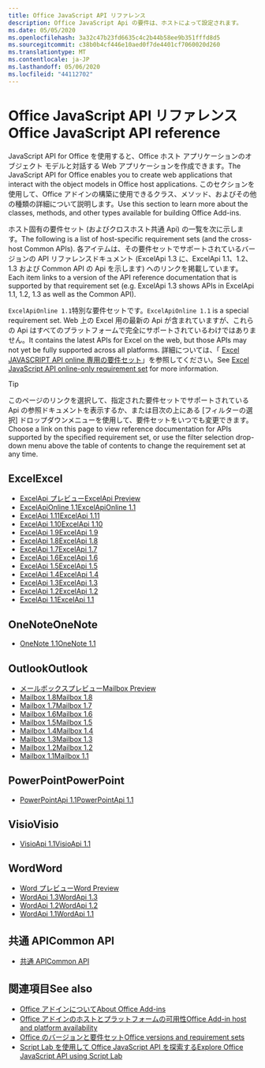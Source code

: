 ```yaml
---
title: Office JavaScript API リファレンス
description: Office JavaScript Api の要件は、ホストによって設定されます。
ms.date: 05/05/2020
ms.openlocfilehash: 3a32c47b23fd6635c4c2b44b58ee9b351fffd8d5
ms.sourcegitcommit: c38b0b4cf446e10aed0f7de4401cf7060020d260
ms.translationtype: MT
ms.contentlocale: ja-JP
ms.lasthandoff: 05/06/2020
ms.locfileid: "44112702"
---
```

# <a name="office-javascript-api-reference"></a><span data-ttu-id="38c26-103">Office JavaScript API リファレンス</span><span class="sxs-lookup"><span data-stu-id="38c26-103">Office JavaScript API reference</span></span>

<span data-ttu-id="38c26-104">JavaScript API for Office を使用すると、Office ホスト アプリケーションのオブジェクト モデルと対話する Web アプリケーションを作成できます。</span><span class="sxs-lookup"><span data-stu-id="38c26-104">The JavaScript API for Office enables you to create web applications that interact with the object models in Office host applications.</span></span> <span data-ttu-id="38c26-105">このセクションを使用して、Office アドインの構築に使用できるクラス、メソッド、およびその他の種類の詳細について説明します。</span><span class="sxs-lookup"><span data-stu-id="38c26-105">Use this section to learn more about the classes, methods, and other types available for building Office Add-ins.</span></span>

<span data-ttu-id="38c26-106">ホスト固有の要件セット (およびクロスホスト共通 Api) の一覧を次に示します。</span><span class="sxs-lookup"><span data-stu-id="38c26-106">The following is a list of host-specific requirement sets (and the cross-host Common APIs).</span></span> <span data-ttu-id="38c26-107">各アイテムは、その要件セットでサポートされているバージョンの API リファレンスドキュメント (ExcelApi 1.3 に、ExcelApi 1.1、1.2、1.3 および Common API の Api を示します) へのリンクを掲載しています。</span><span class="sxs-lookup"><span data-stu-id="38c26-107">Each item links to a version of the API reference documentation that is supported by that requirement set (e.g. ExcelApi 1.3 shows APIs in ExcelApi 1.1, 1.2, 1.3 as well as the Common API).</span></span>

<span data-ttu-id="38c26-108">`ExcelApiOnline 1.1`特別な要件セットです。</span><span class="sxs-lookup"><span data-stu-id="38c26-108">`ExcelApiOnline 1.1` is a special requirement set.</span></span> <span data-ttu-id="38c26-109">Web 上の Excel 用の最新の Api が含まれていますが、これらの Api はすべてのプラットフォームで完全にサポートされているわけではありません。</span><span class="sxs-lookup"><span data-stu-id="38c26-109">It contains the latest APIs for Excel on the web, but those APIs may not yet be fully supported across all platforms.</span></span> <span data-ttu-id="38c26-110">詳細については、「 [Excel JAVASCRIPT API online 専用の要件セット](/office/dev/add-ins/reference/requirement-sets/excel-api-online-requirement-set)」を参照してください。</span><span class="sxs-lookup"><span data-stu-id="38c26-110">See [Excel JavaScript API online-only requirement set](/office/dev/add-ins/reference/requirement-sets/excel-api-online-requirement-set) for more information.</span></span>

> [!TIP]
> <span data-ttu-id="38c26-111">このページのリンクを選択して、指定された要件セットでサポートされている Api の参照ドキュメントを表示するか、または目次の上にある [フィルターの選択] ドロップダウンメニューを使用して、要件セットをいつでも変更できます。</span><span class="sxs-lookup"><span data-stu-id="38c26-111">Choose a link on this page to view reference documentation for APIs supported by the specified requirement set, or use the filter selection drop-down menu above the table of contents to change the requirement set at any time.</span></span>

## <a name="excel"></a><span data-ttu-id="38c26-112">Excel</span><span class="sxs-lookup"><span data-stu-id="38c26-112">Excel</span></span>

- [<span data-ttu-id="38c26-113">ExcelApi プレビュー</span><span class="sxs-lookup"><span data-stu-id="38c26-113">ExcelApi Preview</span></span>](/javascript/api/excel?view=excel-js-preview)
- [<span data-ttu-id="38c26-114">ExcelApiOnline 1.1</span><span class="sxs-lookup"><span data-stu-id="38c26-114">ExcelApiOnline 1.1</span></span>](/javascript/api/excel?view=excel-js-online)
- [<span data-ttu-id="38c26-115">ExcelApi 1.11</span><span class="sxs-lookup"><span data-stu-id="38c26-115">ExcelApi 1.11</span></span>](/javascript/api/excel?view=excel-js-1.11)
- [<span data-ttu-id="38c26-116">ExcelApi 1.10</span><span class="sxs-lookup"><span data-stu-id="38c26-116">ExcelApi 1.10</span></span>](/javascript/api/excel?view=excel-js-1.10)
- [<span data-ttu-id="38c26-117">ExcelApi 1.9</span><span class="sxs-lookup"><span data-stu-id="38c26-117">ExcelApi 1.9</span></span>](/javascript/api/excel?view=excel-js-1.9)
- [<span data-ttu-id="38c26-118">ExcelApi 1.8</span><span class="sxs-lookup"><span data-stu-id="38c26-118">ExcelApi 1.8</span></span>](/javascript/api/excel?view=excel-js-1.8)
- [<span data-ttu-id="38c26-119">ExcelApi 1.7</span><span class="sxs-lookup"><span data-stu-id="38c26-119">ExcelApi 1.7</span></span>](/javascript/api/excel?view=excel-js-1.7)
- [<span data-ttu-id="38c26-120">ExcelApi 1.6</span><span class="sxs-lookup"><span data-stu-id="38c26-120">ExcelApi 1.6</span></span>](/javascript/api/excel?view=excel-js-1.6)
- [<span data-ttu-id="38c26-121">ExcelApi 1.5</span><span class="sxs-lookup"><span data-stu-id="38c26-121">ExcelApi 1.5</span></span>](/javascript/api/excel?view=excel-js-1.5)
- [<span data-ttu-id="38c26-122">ExcelApi 1.4</span><span class="sxs-lookup"><span data-stu-id="38c26-122">ExcelApi 1.4</span></span>](/javascript/api/excel?view=excel-js-1.4)
- [<span data-ttu-id="38c26-123">ExcelApi 1.3</span><span class="sxs-lookup"><span data-stu-id="38c26-123">ExcelApi 1.3</span></span>](/javascript/api/excel?view=excel-js-1.3)
- [<span data-ttu-id="38c26-124">ExcelApi 1.2</span><span class="sxs-lookup"><span data-stu-id="38c26-124">ExcelApi 1.2</span></span>](/javascript/api/excel?view=excel-js-1.2)
- [<span data-ttu-id="38c26-125">ExcelApi 1.1</span><span class="sxs-lookup"><span data-stu-id="38c26-125">ExcelApi 1.1</span></span>](/javascript/api/excel?view=excel-js-1.1)

## <a name="onenote"></a><span data-ttu-id="38c26-126">OneNote</span><span class="sxs-lookup"><span data-stu-id="38c26-126">OneNote</span></span>

- [<span data-ttu-id="38c26-127">OneNote 1.1</span><span class="sxs-lookup"><span data-stu-id="38c26-127">OneNote 1.1</span></span>](/javascript/api/onenote?view=onenote-js-1.1)

## <a name="outlook"></a><span data-ttu-id="38c26-128">Outlook</span><span class="sxs-lookup"><span data-stu-id="38c26-128">Outlook</span></span>

- [<span data-ttu-id="38c26-129">メールボックスプレビュー</span><span class="sxs-lookup"><span data-stu-id="38c26-129">Mailbox Preview</span></span>](/javascript/api/outlook?view=outlook-js-preview)
- [<span data-ttu-id="38c26-130">Mailbox 1.8</span><span class="sxs-lookup"><span data-stu-id="38c26-130">Mailbox 1.8</span></span>](/javascript/api/outlook?view=outlook-js-1.8)
- [<span data-ttu-id="38c26-131">Mailbox 1.7</span><span class="sxs-lookup"><span data-stu-id="38c26-131">Mailbox 1.7</span></span>](/javascript/api/outlook?view=outlook-js-1.7)
- [<span data-ttu-id="38c26-132">Mailbox 1.6</span><span class="sxs-lookup"><span data-stu-id="38c26-132">Mailbox 1.6</span></span>](/javascript/api/outlook?view=outlook-js-1.6)
- [<span data-ttu-id="38c26-133">Mailbox 1.5</span><span class="sxs-lookup"><span data-stu-id="38c26-133">Mailbox 1.5</span></span>](/javascript/api/outlook?view=outlook-js-1.5)
- [<span data-ttu-id="38c26-134">Mailbox 1.4</span><span class="sxs-lookup"><span data-stu-id="38c26-134">Mailbox 1.4</span></span>](/javascript/api/outlook?view=outlook-js-1.4)
- [<span data-ttu-id="38c26-135">Mailbox 1.3</span><span class="sxs-lookup"><span data-stu-id="38c26-135">Mailbox 1.3</span></span>](/javascript/api/outlook?view=outlook-js-1.3)
- [<span data-ttu-id="38c26-136">Mailbox 1.2</span><span class="sxs-lookup"><span data-stu-id="38c26-136">Mailbox 1.2</span></span>](/javascript/api/outlook?view=outlook-js-1.2)
- [<span data-ttu-id="38c26-137">Mailbox 1.1</span><span class="sxs-lookup"><span data-stu-id="38c26-137">Mailbox 1.1</span></span>](/javascript/api/outlook?view=outlook-js-1.1)

## <a name="powerpoint"></a><span data-ttu-id="38c26-138">PowerPoint</span><span class="sxs-lookup"><span data-stu-id="38c26-138">PowerPoint</span></span>

- [<span data-ttu-id="38c26-139">PowerPointApi 1.1</span><span class="sxs-lookup"><span data-stu-id="38c26-139">PowerPointApi 1.1</span></span>](/javascript/api/powerpoint?view=powerpoint-js-1.1)

## <a name="visio"></a><span data-ttu-id="38c26-140">Visio</span><span class="sxs-lookup"><span data-stu-id="38c26-140">Visio</span></span>

- [<span data-ttu-id="38c26-141">VisioApi 1.1</span><span class="sxs-lookup"><span data-stu-id="38c26-141">VisioApi 1.1</span></span>](/javascript/api/visio?view=visio-js-1.1)

## <a name="word"></a><span data-ttu-id="38c26-142">Word</span><span class="sxs-lookup"><span data-stu-id="38c26-142">Word</span></span>

- [<span data-ttu-id="38c26-143">Word プレビュー</span><span class="sxs-lookup"><span data-stu-id="38c26-143">Word Preview</span></span>](/javascript/api/word?view=word-js-preview)
- [<span data-ttu-id="38c26-144">WordApi 1.3</span><span class="sxs-lookup"><span data-stu-id="38c26-144">WordApi 1.3</span></span>](/javascript/api/word?view=word-js-1.3)
- [<span data-ttu-id="38c26-145">WordApi 1.2</span><span class="sxs-lookup"><span data-stu-id="38c26-145">WordApi 1.2</span></span>](/javascript/api/word?view=word-js-1.2)
- [<span data-ttu-id="38c26-146">WordApi 1.1</span><span class="sxs-lookup"><span data-stu-id="38c26-146">WordApi 1.1</span></span>](/javascript/api/word?view=word-js-1.1)

## <a name="common-api"></a><span data-ttu-id="38c26-147">共通 API</span><span class="sxs-lookup"><span data-stu-id="38c26-147">Common API</span></span>

- [<span data-ttu-id="38c26-148">共通 API</span><span class="sxs-lookup"><span data-stu-id="38c26-148">Common API</span></span>](/javascript/api/office?view=common-js)

## <a name="see-also"></a><span data-ttu-id="38c26-149">関連項目</span><span class="sxs-lookup"><span data-stu-id="38c26-149">See also</span></span>

- [<span data-ttu-id="38c26-150">Office アドインについて</span><span class="sxs-lookup"><span data-stu-id="38c26-150">About Office Add-ins</span></span>](/office/dev/add-ins/overview)
- [<span data-ttu-id="38c26-151">Office アドインのホストとプラットフォームの可用性</span><span class="sxs-lookup"><span data-stu-id="38c26-151">Office Add-in host and platform availability</span></span>](/office/dev/add-ins/overview/office-add-in-availability)
- [<span data-ttu-id="38c26-152">Office のバージョンと要件セット</span><span class="sxs-lookup"><span data-stu-id="38c26-152">Office versions and requirement sets</span></span>](/office/dev/add-ins/develop/office-versions-and-requirement-sets)
- [<span data-ttu-id="38c26-153">Script Lab を使用して Office JavaScript API を探索する</span><span class="sxs-lookup"><span data-stu-id="38c26-153">Explore Office JavaScript API using Script Lab</span></span>](/office/dev/add-ins/overview/explore-with-script-lab)
